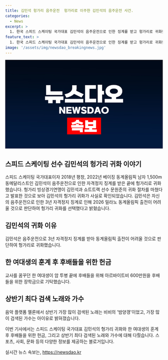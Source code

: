 ```yaml
---
title: 김민석 헝가리 음주운전  헝가리로 이주한 김민석의 음주운전 사건.
categories:
  - News
excerpt: >
  1. 한국 스피드 스케이팅 국가대표 김민석이 음주운전으로 인한 징계를 받고 헝가리로 귀화했다. 헝가리 빙상경기연맹은 김민석과 또 다른 선수의 귀화를 공식 발표했다. 김민석은 2022년 7월 음주운전으로 사고를 낸 뒤 자격정지 징계를 받았으며, 이를 이유로 헝가리로 귀화했다. 한편, 생을 마감한 대학생 수현씨는 평소 아르바이트에서 번 돈을 후배들에게 장학금으로 기탁했다. 또한 올해 상반기 가장 많이 검색된 노래는 비비의 밤양갱이며, 아이유가 가장 많이 검색된 가수로 나타났다. 멜론은 또 벚꽃 시즌이었던 4월 5일과 황금연휴 초입인 5월 3일이 가장 높은 스트리밍을 기록한 것으로 나타났다. 2. 전 스피드 스케이팅 국가대표 김민석, 음주운전으로 자격정지 징계 후 헝가리로 귀화 3. 암 투병 여대생, 아르바이트비 600만원 후배들에게 장학금 4. 상반기 가장 많이 검색된 노래 밤양갱·가수는 아이유
feature_text: >
  1. 한국 스피드 스케이팅 국가대표 김민석이 음주운전으로 인한 징계를 받고 헝가리로 귀화했다. 헝가리 빙상경기연맹은 김민석과 또 다른 선수의 귀화를 공식 발표했다. 김민석은 2022년 7월 음주운전으로 사고를 낸 뒤 자격정지 징계를 받았으며, 이를 이유로 헝가리로 귀화했다. 한편, 생을 마감한 대학생 수현씨는 평소 아르바이트에서 번 돈을 후배들에게 장학금으로 기탁했다. 또한 올해 상반기 가장 많이 검색된 노래는 비비의 밤양갱이며, 아이유가 가장 많이 검색된 가수로 나타났다. 멜론은 또 벚꽃 시즌이었던 4월 5일과 황금연휴 초입인 5월 3일이 가장 높은 스트리밍을 기록한 것으로 나타났다. 2. 전 스피드 스케이팅 국가대표 김민석, 음주운전으로 자격정지 징계 후 헝가리로 귀화 3. 암 투병 여대생, 아르바이트비 600만원 후배들에게 장학금 4. 상반기 가장 많이 검색된 노래 밤양갱·가수는 아이유
image: '/assets/img/newsdao_breakingnews.jpg'
---
```


<p><img src="/assets/img/newsdao_breakingnews.jpg" alt="bookingtag 속보" /></p>

<h2>스피드 스케이팅 선수 김민석의 헝가리 귀화 이야기</h2>

<p>스피드 스케이팅 국가대표이자 2018년 평창, 2022년 베이징 동계올림픽 남자 1,500m 동메달리스트인 김민석이 음주운전으로 인한 자격정지 징계를 받은 끝에 헝가리로 귀화했습니다. 헝가리 빙상경기연맹이 김민석과 쇼트트랙 선수 문원준의 귀화 절차를 마쳤다고 발표한 것으로 보아 김민석의 헝가리 귀화가 사실로 확인되었습니다. 김민석은 자신의 음주운전으로 인한 3년 자격정지 징계로 인해 2026 밀라노 동계올림픽 출전이 어려울 것으로 판단하여 헝가리 귀화를 선택했다고 밝혔습니다.</p>

<h2 data-ke-size="size26">김민석의 귀화 이유</h2>

<p data-ke-size="size16">김민석은 음주운전으로 3년 자격정지 징계를 받아 동계올림픽 출전이 어려울 것으로 판단하여 헝가리로 귀화했습니다.</p>

<h2 data-ke-size="size26">한 여대생의 훈계 후 후배들을 위한 헌금</h2>

<p data-ke-size="size16">교사를 꿈꾸던 한 여대생이 암 투병 끝에 후배들을 위해 아르바이트비 600만원을 후배들을 위한 장학금으로 기탁했습니다.</p>

<h2 data-ke-size="size26">상반기 최다 검색 노래와 가수</h2>

<p data-ke-size="size16">음악 플랫폼 멜론에서 상반기 가장 많이 검색된 노래는 비비의 '밤양갱'이었고, 가장 많이 검색된 가수는 아이유로 밝혀졌습니다.</p>

<p>이번 기사에서는 스피드 스케이팅 국가대표 김민석의 헝가리 귀화와 한 여대생의 훈계 후 후배들을 위한 헌금, 그리고 상반기 최다 검색된 노래와 가수에 대해 다뤘습니다. 스포츠, 사회, 문화 등의 다양한 정보를 제공하는 블로거입니다.</p>
실시간 뉴스 속보는, <a href="https://newsdao.kr" rel="dofollow">https://newsdao.kr</a>


